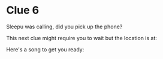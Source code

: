 # Clue 6 

Sleepu was calling, did you pick up the phone? 

This next clue might require you to wait but the location is at:


Here's a song to get you ready: 
